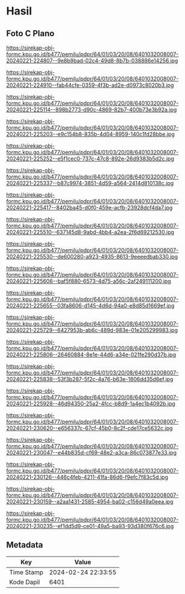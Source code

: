 # Hasil

## Foto C Plano

https://sirekap-obj-formc.kpu.go.id/b477/pemilu/pdpr/64/01/03/20/08/6401032008007-20240221-224807--9e8b9bad-02c4-49d8-8b7b-038886e14256.jpg

https://sirekap-obj-formc.kpu.go.id/b477/pemilu/pdpr/64/01/03/20/08/6401032008007-20240221-224910--fab44cfe-0359-4f3b-ad2e-d0973c8020b3.jpg

https://sirekap-obj-formc.kpu.go.id/b477/pemilu/pdpr/64/01/03/20/08/6401032008007-20240221-225114--898b2773-d90c-4869-82b7-400b73e3b92a.jpg

https://sirekap-obj-formc.kpu.go.id/b477/pemilu/pdpr/64/01/03/20/08/6401032008007-20240221-225203--e9c154b8-835b-4d04-8959-140c1fd28bbe.jpg

https://sirekap-obj-formc.kpu.go.id/b477/pemilu/pdpr/64/01/03/20/08/6401032008007-20240221-225252--e5f1cec0-737c-47c8-892e-26d9383b5d2c.jpg

https://sirekap-obj-formc.kpu.go.id/b477/pemilu/pdpr/64/01/03/20/08/6401032008007-20240221-225337--b87c9974-3851-4d59-a564-2414d810138c.jpg

https://sirekap-obj-formc.kpu.go.id/b477/pemilu/pdpr/64/01/03/20/08/6401032008007-20240221-225417--8402ba45-d0f0-459e-acfb-23928dcf4da7.jpg

https://sirekap-obj-formc.kpu.go.id/b477/pemilu/pdpr/64/01/03/20/08/6401032008007-20240221-225510--637145d8-9abd-4bb4-a2ea-2f6d69212530.jpg

https://sirekap-obj-formc.kpu.go.id/b477/pemilu/pdpr/64/01/03/20/08/6401032008007-20240221-225530--de600280-a923-4935-8613-9eeeedbab330.jpg

https://sirekap-obj-formc.kpu.go.id/b477/pemilu/pdpr/64/01/03/20/08/6401032008007-20240221-225606--baf5f880-6573-4d75-a56c-2af249111200.jpg

https://sirekap-obj-formc.kpu.go.id/b477/pemilu/pdpr/64/01/03/20/08/6401032008007-20240221-225655--03fa8606-d145-4d6d-94a0-e8d85d1669ef.jpg

https://sirekap-obj-formc.kpu.go.id/b477/pemilu/pdpr/64/01/03/20/08/6401032008007-20240221-225729--6427953b-ab6c-489d-983e-01e205299983.jpg

https://sirekap-obj-formc.kpu.go.id/b477/pemilu/pdpr/64/01/03/20/08/6401032008007-20240221-225806--26460884-8e1e-44d6-a34e-021fe290d37b.jpg

https://sirekap-obj-formc.kpu.go.id/b477/pemilu/pdpr/64/01/03/20/08/6401032008007-20240221-225838--53f3b287-5f2c-4a76-b63e-1806dd35d6ef.jpg

https://sirekap-obj-formc.kpu.go.id/b477/pemilu/pdpr/64/01/03/20/08/6401032008007-20240221-225928--46d94350-25a2-4fcc-b8d9-1a4ec1b4092b.jpg

https://sirekap-obj-formc.kpu.go.id/b477/pemilu/pdpr/64/01/03/20/08/6401032008007-20240221-230620--e656337c-67cf-45b0-8c2f-cde17ce5632c.jpg

https://sirekap-obj-formc.kpu.go.id/b477/pemilu/pdpr/64/01/03/20/08/6401032008007-20240221-230047--e44b835d-cf69-48e2-a3ca-86c073877e33.jpg

https://sirekap-obj-formc.kpu.go.id/b477/pemilu/pdpr/64/01/03/20/08/6401032008007-20240221-230126--446c4feb-4211-41fa-86d6-f9efc7f83c5d.jpg

https://sirekap-obj-formc.kpu.go.id/b477/pemilu/pdpr/64/01/03/20/08/6401032008007-20240221-230159--a2aa1431-2585-4954-ba02-c156d49a0eea.jpg

https://sirekap-obj-formc.kpu.go.id/b477/pemilu/pdpr/64/01/03/20/08/6401032008007-20240221-230235--ef1dd5d9-ce01-49a5-ba93-93d380f676c6.jpg


## Metadata

| Key        | Value               |
| ---------- | ------------------- |
| Time Stamp | 2024-02-24 22:33:55 |
| Kode Dapil | 6401                |



